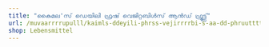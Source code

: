 ```yaml
---
title: "കൈമല'സ് ഡെയിലി ഫ്രഷ് വെജിറ്റബിൾസ് ആൻഡ് ഫ്രൂട്ട്സ്"
url: /muvaarrrrupulll/kaimls-ddeyili-phrss-vejirrrrbi-s-aa-dd-phruutttts/
shop: Lebensmittel
---
```

